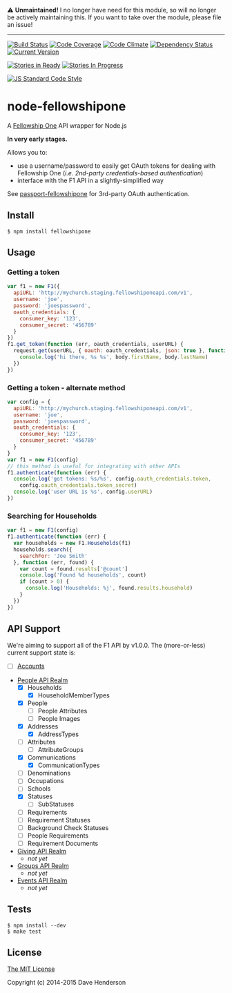 :warning: **Unmaintained!** I no longer have need for this module, so will no longer be actively maintaining this. If you want to take over the module, please file an issue!

---

[![Build Status][travis-image]][travis-url]
[![Code Coverage][coverage-image]][coverage-url]
[![Code Climate][climate-image]][climate-url]
[![Dependency Status][gemnasium-image]][gemnasium-url]
[![Current Version][npm-image]][npm-url]

[![Stories in Ready][waffle-ready-image]][waffle-url]
[![Stories In Progress][waffle-progress-image]][waffle-url]

[![JS Standard Code Style][js-standard-image]][js-standard-url]

# node-fellowshipone

A [Fellowship One](http://developer.fellowshipone.org) API wrapper for Node.js

**In very early stages.**

Allows you to:

- use a username/password to easily get OAuth tokens for dealing with Fellowship One (*i.e. 2nd-party credentials-based authentication*)
- interface with the F1 API in a slightly-simplified way

See [passport-fellowshipone](https://github.com/hairyhenderson/passport-fellowshipone) for 3rd-party OAuth authentication.

## Install

```
$ npm install fellowshipone
```

## Usage

### Getting a token

```javascript
var f1 = new F1({
  apiURL: 'http://mychurch.staging.fellowshiponeapi.com/v1',
  username: 'joe',
  password: 'joespassword',
  oauth_credentials: {
    consumer_key: '123',
    consumer_secret: '456789'
  }
})
f1.get_token(function (err, oauth_credentials, userURL) {
  request.get(userURL, { oauth: oauth_credentials, json: true }, function (err, res, body) {
    console.log('hi there, %s %s', body.firstName, body.lastName)
  })
})
```

### Getting a token - alternate method

```javascript
var config = {
  apiURL: 'http://mychurch.staging.fellowshiponeapi.com/v1',
  username: 'joe',
  password: 'joespassword',
  oauth_credentials: {
    consumer_key: '123',
    consumer_secret: '456789'
  }
}
var f1 = new F1(config)
// this method is useful for integrating with other APIs
f1.authenticate(function (err) {
  console.log('got tokens: %s/%s', config.oauth_credentials.token,
    config.oauth_credentials.token_secret)
  console.log('user URL is %s', config.userURL)
})
```

### Searching for Households

```javascript
var f1 = new F1(config)
f1.authenticate(function (err) {
  var households = new F1.Households(f1)
  households.search({
    searchFor: 'Joe Smith'
  }, function (err, found) {
    var count = found.results['@count']
    console.log('Found %d households', count)
    if (count > 0) {
      console.log('Households: %j', found.results.household)
    }
  })
})
```

## API Support

We're aiming to support all of the F1 API by v1.0.0. The (more-or-less) current support state is:

- [ ] [Accounts](http://developer.fellowshipone.com/docs/v1/Util/accounts.help)
- [People API Realm](http://developer.fellowshipone.com/docs/v1/util/docs.help)
  - [x] Households
    - [x] HouseholdMemberTypes
  - [x] People
    - [ ] People Attributes
    - [ ] People Images
  - [x] Addresses
    - [x] AddressTypes
  - [ ] Attributes
    - [ ] AttributeGroups
  - [x] Communications
    - [x] CommunicationTypes
  - [ ] Denominations
  - [ ] Occupations
  - [ ] Schools
  - [x] Statuses
    - [ ] SubStatuses
  - [ ] Requirements
  - [ ] Requirement Statuses
  - [ ] Background Check Statuses
  - [ ] People Requirements
  - [ ] Requirement Documents
- [Giving API Realm](http://developer.fellowshipone.com/docs/giving/v1/util/docs.help)
  - _not yet_
- [Groups API Realm](http://developer.fellowshipone.com/docs/groups/v1/util/docs.help)
  - _not yet_
- [Events API Realm](http://developer.fellowshipone.com/docs/events/v1/util/docs.help)
  - _not yet_

## Tests

```
$ npm install --dev
$ make test
```

## License

[The MIT License](http://opensource.org/licenses/MIT)

Copyright (c) 2014-2015 Dave Henderson

[travis-image]: https://img.shields.io/travis/hairyhenderson/node-fellowshipone.svg?style=flat
[travis-url]: https://travis-ci.org/hairyhenderson/node-fellowshipone

[coverage-image]: https://img.shields.io/codeclimate/coverage/github/hairyhenderson/node-fellowshipone.svg?style=flat
[coverage-url]: https://codeclimate.com/github/hairyhenderson/node-fellowshipone

[climate-image]: https://img.shields.io/codeclimate/github/hairyhenderson/node-fellowshipone.svg?style=flat
[climate-url]: https://codeclimate.com/github/hairyhenderson/node-fellowshipone

[gemnasium-image]: https://img.shields.io/gemnasium/hairyhenderson/node-fellowshipone.svg?style=flat
[gemnasium-url]: https://gemnasium.com/hairyhenderson/node-fellowshipone

[npm-image]: https://img.shields.io/npm/v/fellowshipone.svg?style=flat
[npm-url]: https://npmjs.org/package/fellowshipone

[js-standard-image]: https://img.shields.io/badge/code%20style-standard-brightgreen.svg
[js-standard-url]: http://standardjs.com/

[waffle-ready-image]: https://badge.waffle.io/hairyhenderson/node-fellowshipone.svg?label=ready&title=Ready
[waffle-progress-image]: https://badge.waffle.io/hairyhenderson/node-fellowshipone.svg?label=in+progress&title=In+Progress
[waffle-url]: https://waffle.io/hairyhenderson/node-fellowshipone
